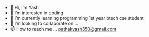 - 👋 Hi, I’m Yash
- 👀 I’m interested in coding
- 🌱 I’m currently learning programming 1st year btech cse student
- 💞️ I’m looking to collaborate on ...
- 📫 How to reach me ... pathakyash350@gmail.com

<!---
Yash200305/Yash200305 is a ✨ special ✨ repository because its `README.md` (this file) appears on your GitHub profile.
You can click the Preview link to take a look at your changes.
--->
